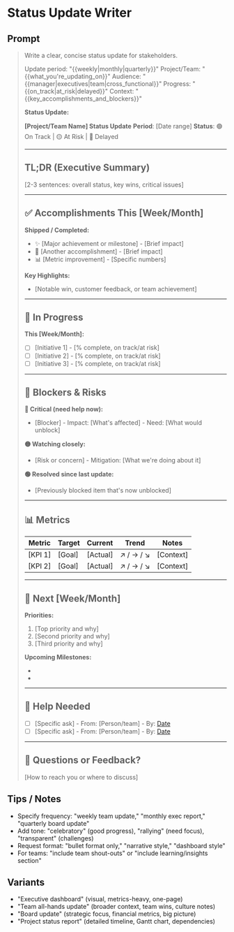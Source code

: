 # Status Update Writer

## Prompt
> Write a clear, concise status update for stakeholders.
>
> Update period: "{{weekly|monthly|quarterly}}"
> Project/Team: "{{what_you're_updating_on}}"
> Audience: "{{manager|executives|team|cross_functional}}"
> Progress: "{{on_track|at_risk|delayed}}"
> Context: "{{key_accomplishments_and_blockers}}"
>
> **Status Update:**
>
> **[Project/Team Name] Status Update**
> **Period**: [Date range]
> **Status**: 🟢 On Track | 🟡 At Risk | 🔴 Delayed
>
> ---
>
> ## TL;DR (Executive Summary)
> [2-3 sentences: overall status, key wins, critical issues]
>
> ---
>
> ## ✅ Accomplishments This [Week/Month]
>
> **Shipped / Completed:**
> - ✨ [Major achievement or milestone] - [Brief impact]
> - 🚀 [Another accomplishment] - [Brief impact]
> - 📊 [Metric improvement] - [Specific numbers]
>
> **Key Highlights:**
> - [Notable win, customer feedback, or team achievement]
>
> ---
>
> ## 🎯 In Progress
>
> **This [Week/Month]:**
> - [ ] [Initiative 1] - [% complete, on track/at risk]
> - [ ] [Initiative 2] - [% complete, on track/at risk]
> - [ ] [Initiative 3] - [% complete, on track/at risk]
>
> ---
>
> ## 🚧 Blockers & Risks
>
> **🔴 Critical (need help now):**
> - [Blocker] - Impact: [What's affected] - Need: [What would unblock]
>
> **🟡 Watching closely:**
> - [Risk or concern] - Mitigation: [What we're doing about it]
>
> **🟢 Resolved since last update:**
> - [Previously blocked item that's now unblocked]
>
> ---
>
> ## 📊 Metrics
>
> | Metric | Target | Current | Trend | Notes |
> |--------|--------|---------|-------|-------|
> | [KPI 1] | [Goal] | [Actual] | ↗️ / → / ↘️ | [Context] |
> | [KPI 2] | [Goal] | [Actual] | ↗️ / → / ↘️ | [Context] |
>
> ---
>
> ## 🔮 Next [Week/Month]
>
> **Priorities:**
> 1. [Top priority and why]
> 2. [Second priority and why]
> 3. [Third priority and why]
>
> **Upcoming Milestones:**
> - [Date]: [Milestone]
> - [Date]: [Milestone]
>
> ---
>
> ## 🙋 Help Needed
>
> - [ ] [Specific ask] - From: [Person/team] - By: [Date]
> - [ ] [Specific ask] - From: [Person/team] - By: [Date]
>
> ---
>
> ## 💬 Questions or Feedback?
>
> [How to reach you or where to discuss]

## Tips / Notes
- Specify frequency: "weekly team update," "monthly exec report," "quarterly board update"
- Add tone: "celebratory" (good progress), "rallying" (need focus), "transparent" (challenges)
- Request format: "bullet format only," "narrative style," "dashboard style"
- For teams: "include team shout-outs" or "include learning/insights section"

## Variants
- "Executive dashboard" (visual, metrics-heavy, one-page)
- "Team all-hands update" (broader context, team wins, culture notes)
- "Board update" (strategic focus, financial metrics, big picture)
- "Project status report" (detailed timeline, Gantt chart, dependencies)
